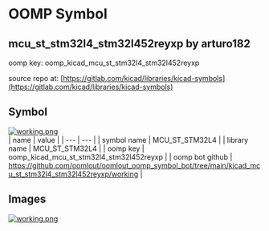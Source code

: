 # OOMP Symbol  
## mcu_st_stm32l4_stm32l452reyxp  by arturo182  
  
oomp key: oomp_kicad_mcu_st_stm32l4_stm32l452reyxp  
  
source repo at: [https://gitlab.com/kicad/libraries/kicad-symbols](https://gitlab.com/kicad/libraries/kicad-symbols)  
## Symbol  
  
[![working.png](working_600.png)](working.png)  
| name | value | 
| --- | --- | 
| symbol name | MCU_ST_STM32L4 | 
| library name | MCU_ST_STM32L4 | 
| oomp key | oomp_kicad_mcu_st_stm32l4_stm32l452reyxp | 
| oomp bot github | https://github.com/oomlout/oomlout_oomp_symbol_bot/tree/main/kicad_mcu_st_stm32l4_stm32l452reyxp/working | 
## Images  
  
[![working.png](working_140.png)](working.png)  
